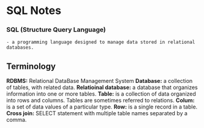 # SQL Notes

### SQL (Structure Query Language)
    - a programming language designed to manage data stored in relational databases.

## __Terminology__

**RDBMS:** Relational DataBase Management System
**Database:** a collection of tables, with related data.
**Relatioinal database:** a database that organizes information into one or more tables. 
**Table:** is a collection of data organized into rows and columns. Tables are sometimes referred to relations.
**Colum:** is a set of data values of a particular type.
**Row:** is a single record in a table.
**Cross join:** SELECT statement with multiple table names separated by a comma.

